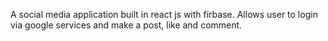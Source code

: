 A social media application built in react js with firbase. Allows user to login via google services and make a post, like and comment.
